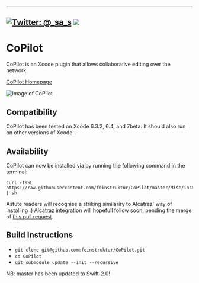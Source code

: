 -------
[![Twitter: @_sa_s](https://img.shields.io/badge/contact-%40__sa__s-blue.svg)](https://twitter.com/_sa_s) [![](http://img.shields.io/badge/Swift-2.0-blue.svg)]()
-------

# CoPilot

CoPilot is an Xcode plugin that allows collaborative editing over the network.

[CoPilot Homepage](http://feinstruktur.com/copilot)

![Image of CoPilot](https://raw.githubusercontent.com/feinstruktur/CoPilot/master/Misc/screenshot-readme.png)

## Compatibility

CoPilot has been tested on Xcode 6.3.2, 6.4, and 7beta. It should also run on other versions of Xcode.

## Availability

CoPilot can now be installed via by running the following command in the terminal:
```
curl -fsSL https://raw.githubusercontent.com/feinstruktur/CoPilot/master/Misc/install.sh | sh
```
Astute readers will recognise a striking similariry to Alcatraz' way of installing :) Alcatraz integration will hopefull follow soon, pending the merge of [this pull request](https://github.com/supermarin/Alcatraz/pull/295).

## Build Instructions

- `git clone git@github.com:feinstruktur/CoPilot.git`
- `cd CoPilot`
- `git submodule update --init --recursive`

NB: master has been updated to Swift-2.0!
